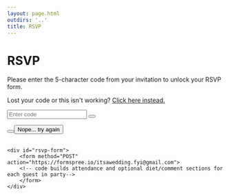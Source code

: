 ```yaml
---
layout: page.html
outdirs: '..'
title: RSVP
---
```

<h1>RSVP</h1>


<div class="rsvp info">
	<p>Please enter the 5-character code from your invitation to unlock your RSVP form.</p>
	<p class='broken'>Lost your code or this isn't working? <a href='../rsvp-alt'>Click here instead.</a></p>
	<div class="search-container">
	  	<form >
	      <input id='namesinput' type="text" placeholder="Enter code">
	      <button id='findnames' type="search"><i class="fa fa-key"></i></button>
	    </form>
	</div>
	<div id='result'></div>
	<div id='confirm-buttons'><button id='indeed'></button><button id='notso'>Nope... try again</button></div>
	<br>

	<div id="rsvp-form">
		<form method="POST" action="https://formspree.io/itsawedding.fyi@gmail.com">
		<!-- code builds attendance and optional diet/comment sections for each guest in party-->
	    </form>
	</div>

</div>
